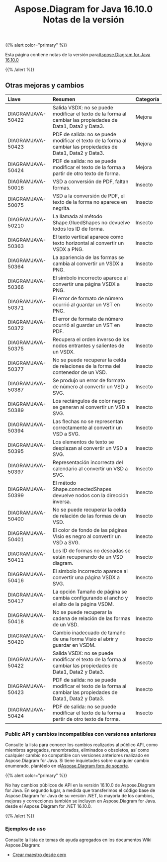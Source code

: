 ﻿---
title: Aspose.Diagram for Java 16.10.0 Notas de la versión
type: docs
weight: 30
url: /es/java/aspose-diagram-for-java-16-10-0-release-notes/
---
{{% alert color="primary" %}} 

 Esta página contiene notas de la versión para[Aspose.Diagram for Java 16.10.0](https://docs.aspose.com/diagram/java/aspose-diagram-for-java-16-10-0-release-notes/)

{{% /alert %}} 
## **Otras mejoras y cambios**

|**Llave**|**Resumen**|**Categoría**|
|:- |:- |:- |
|DIAGRAMJAVA-50422|Salida VSDX: no se puede modificar el texto de la forma al cambiar las propiedades de Data1, Data2 y Data3.|Mejora|
|DIAGRAMJAVA-50423|PDF de salida: no se puede modificar el texto de la forma al cambiar las propiedades de Data1, Data2 y Data3.|Mejora|
|DIAGRAMJAVA-50424|PDF de salida: no se puede modificar el texto de la forma a partir de otro texto de forma.|Mejora|
|DIAGRAMJAVA-50016|VSD a conversión de PDF, faltan formas.|Insecto|
|DIAGRAMJAVA-50075|VSD a la conversión de PDF, el texto de la forma no aparece en negrita.|Insecto|
|DIAGRAMJAVA-50210|La llamada al método Shape.GluedShapes no devuelve todos los ID de forma.|Insecto|
|DIAGRAMJAVA-50363|El texto vertical aparece como texto horizontal al convertir un VSDX a PNG.|Insecto|
|DIAGRAMJAVA-50364|La apariencia de las formas se cambia al convertir un VSDX a PNG.|Insecto|
|DIAGRAMJAVA-50366|El símbolo incorrecto aparece al convertir una página VSDX a PNG.|Insecto|
|DIAGRAMJAVA-50371|El error de formato de número ocurrió al guardar un VST en PNG.|Insecto|
|DIAGRAMJAVA-50372|El error de formato de número ocurrió al guardar un VST en PDF.|Insecto|
|DIAGRAMJAVA-50375|Recupera el orden inverso de los nodos entrantes y salientes de un VSDX.|Insecto|
|DIAGRAMJAVA-50377|No se puede recuperar la celda de relaciones de la forma del contenedor de un VSD.|Insecto|
|DIAGRAMJAVA-50387|Se produjo un error de formato de número al convertir un VSD a SVG.|Insecto|
|DIAGRAMJAVA-50389|Los rectángulos de color negro se generan al convertir un VSD a SVG.|Insecto|
|DIAGRAMJAVA-50394|Las flechas no se representan correctamente al convertir un VSD a SVG.|Insecto|
|DIAGRAMJAVA-50395|Los elementos de texto se desplazan al convertir un VSD a SVG.|Insecto|
|DIAGRAMJAVA-50397|Representación incorrecta del calendario al convertir un VSD a SVG.|Insecto|
|DIAGRAMJAVA-50399|El método Shape.connectedShapes devuelve nodos con la dirección inversa.|Insecto|
|DIAGRAMJAVA-50400|No se puede recuperar la celda de relación de las formas de un VSD.|Insecto|
|DIAGRAMJAVA-50401|El color de fondo de las páginas Visio es negro al convertir un VSD a SVG.|Insecto|
|DIAGRAMJAVA-50411|Los ID de formas no deseadas se están recuperando de un VSD diagram.|Insecto|
|DIAGRAMJAVA-50416|El símbolo incorrecto aparece al convertir una página VSDX a SVG.|Insecto|
|DIAGRAMJAVA-50417|La opción Tamaño de página se cambia configurando el ancho y el alto de la página VSDM.|Insecto|
|DIAGRAMJAVA-50418|No se puede recuperar la cadena de relación de las formas de un VSD.|Insecto|
|DIAGRAMJAVA-50420|Cambio inadecuado de tamaño de una forma Visio al abrir y guardar en VSDM.|Insecto|
|DIAGRAMJAVA-50422|Salida VSDX: no se puede modificar el texto de la forma al cambiar las propiedades de Data1, Data2 y Data3.|Insecto|
|DIAGRAMJAVA-50423|PDF de salida: no se puede modificar el texto de la forma al cambiar las propiedades de Data1, Data2 y Data3.|Insecto|
|DIAGRAMJAVA-50424|PDF de salida: no se puede modificar el texto de la forma a partir de otro texto de forma.|Insecto|
### **Public API y cambios incompatibles con versiones anteriores**
Consulte la lista para conocer los cambios realizados al público API, como miembros agregados, renombrados, eliminados o obsoletos, así como cualquier cambio no compatible con versiones anteriores realizado en Aspose.Diagram for Java. Si tiene inquietudes sobre cualquier cambio enumerado, plantéelo en el[Aspose.Diagram foro de soporte](https://forum.aspose.com/c/diagram/17).

{{% alert color="primary" %}} 

No hay cambios públicos de API en la versión 16.10.0 de Aspose.Diagram for Java. En segundo lugar, a medida que transferimos el código base de Aspose.Diagram for Java de su versión .NET, la mayoría de los cambios, mejoras y correcciones también se incluyen en Aspose.Diagram for Java. desde el Aspose.Diagram for .NET 16.10.0.

{{% /alert %}} 
### **Ejemplos de uso**
Consulte la lista de temas de ayuda agregados en los documentos Wiki Aspose.Diagram:

- [Crear maestro desde cero](/diagram/es/java/working-with-masters/#create-master-from-scratch)
